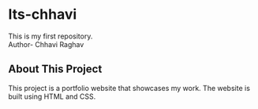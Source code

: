 # Its-chhavi
This is my first repository.
<br>
Author- Chhavi Raghav
## About This Project

This project is a portfolio website that showcases my work.
The website is built using HTML and CSS.
